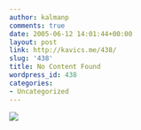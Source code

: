 ```yaml
---
author: kalmanp
comments: true
date: 2005-06-12 14:01:44+00:00
layout: post
link: http://kavics.me/438/
slug: '438'
title: No Content Found
wordpress_id: 438
categories:
- Uncategorized
---
```


![](http://kavics.freeblog.hu/Files/tancsi.JPG)
